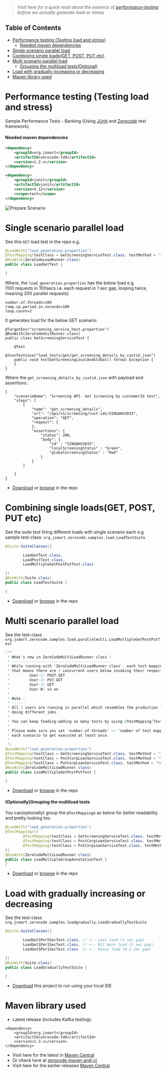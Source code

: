 > _Visit here for a quick read about the essence of [performance-testing](https://github.com/authorjapps/zerocode/wiki/Load-or-Performance-Testing-(IDE-based)#in-essence-the-performance-testing-is-all-about-) before we actually generate load or stress_

## Table of Contents
* [Performance testing (Testing load and stress)](#performance-testing-testing-load-and-stress)
    * [Needed maven dependencies](#needed-maven-dependencies)
* [Single scenario parallel load](#single-scenario-parallel-load)
* [Combining single loads(GET, POST, PUT etc)](#combining-single-loadsget-post-put-etc)
* [Multi scenario parallel load](#multi-scenario-parallel-load)
    * [Grouping the multiload tests(Optional)](#optionallygrouping-the-multiload-tests)
* [Load with gradually increasing or decreasing](#load-with-gradually-increasing-or-decreasing)
* [Maven library used](#maven-library-used)

# Performance testing (Testing load and stress)

Sample Performance Tests - Banking (Using [JUnit](https://github.com/junit-team/junit4) and [Zerocode](https://github.com/authorjapps/zerocode) test framework)

#### Needed maven dependencies
```xml
<dependency>
    <groupId>org.jsmart</groupId>
    <artifactId>zerocode-tdd</artifactId>
    <version>1.2.x</version> 
</dependency>
```
```xml
<dependency>
    <groupId>junit</groupId>
    <artifactId>junit</artifactId>
    <version>4.12</version>
    <scope>test</scope>
</dependency>
```

![Prepare Scenario](help_images/load_tests_L.png)

Single scenario parallel load
===
See this `GET` load test in the repo e.g.
```java
@LoadWith("load_generation.properties")
@TestMapping(testClass = GetScreeningServiceTest.class, testMethod = "testGetScreeningLocalAndGlobal")
@RunWith(ZeroCodeLoadRunner.class)
public class LoadGetTest {

}
```
Where, the `load_generation.properties` has the below load e.g. </br>
(100 requests in 100secs i.e. each request in 1 sec gap, looping twice, meaning 200 parallel requests)
```properties
number.of.threads=100
ramp.up.period.in.seconds=100
loop.count=2
```

It generates load for the below GET scenario:
```
@TargetEnv("screening_service_host.properties")
@RunWith(ZeroCodeUnitRunner.class)
public class GetScreeningServiceTest {

    @Test
    @JsonTestCase("load_tests/get/get_screening_details_by_custid.json")
    public void testGetScreeningLocalAndGlobal() throws Exception {
    }
}
```

Where the `get_screening_details_by_custid.json` with payload and assertions :
```
{
    "scenarioName": "Screening API- Get Screening by customerId test",
    "steps": [
        {
            "name": "get_screening_details",
            "url": "/api/v1/screening/cust-ids/SINGAHV3033",
            "operation": "GET",
            "request": {
            },
            "assertions": {
                "status": 200,
                "body": {
                    "id" : "SINGAHV3033",
                    "localScreeningStatus" : "Green",
                    "globalScreeningStatus" : "Red"
                }
            }
        }

    ]
}
```
+ [Download](https://github.com/authorjapps/performance-tests/archive/master.zip) or [browse](https://github.com/authorjapps/performance-tests) in the repo

Combining single loads(GET, POST, PUT etc)
===
See the suite test firing different loads with single scenario each 
e.g.
sample test-class: `org.jsmart.zerocode.samples.load.LoadTestSuite`

```java
@Suite.SuiteClasses({

        LoadGetTest.class,
        LoadPostTest.class,
        LoadMultipleGetPostPutTest.class

})
@RunWith(Suite.class)
public class LoadTestSuite {

}
```
+ [Download](https://github.com/authorjapps/performance-tests/archive/master.zip) or [browse](https://github.com/authorjapps/performance-tests) in the repo

Multi scenario parallel load
===
See the test-class `org.jsmart.zerocode.samples.load.parallelmulti.LoadMultipleGetPostPutTest`
```java
/**
 * What's new in ZeroCodeMultiLoadRunner.class ?
 * ---------------------------------------------
 * While running with "ZeroCodeMultiLoadRunner.class", each test mapping here is equivalent to one user,
 * that means there are 3 concurrent users below invoking their respective user operations as:
 *         User-1) POST,GET
 *         User-2) PUT,GET
 *         User-3) GET
 *         User-N) so on
 *
 * Note :
 * ------
 * All 3 users are running in parallel which resembles the production like scenario where each user
 * doing different jobs.
 *
 * You can keep feeding/adding as many tests by using @TestMapping(TestClassName.class, "testMethodName")
 *
 * Please make sure you set "number.of.threads" >= "number of test mappings(= 3 here)" giving chance for
 * each scenario to get executed at least once.
 *
 */
@LoadWith("load_generation.properties")
@TestMapping(testClass = GetScreeningServiceTest.class, testMethod = "testGetScreeningLocalAndGlobal")
@TestMapping(testClass = PostCorpLoanServiceTest.class, testMethod = "testPostNewLoan_crudOperations")
@TestMapping(testClass = PutCorpLoanServiceTest.class, testMethod = "testPutAmendExistingLoan")
@RunWith(ZeroCodeMultiLoadRunner.class)
public class LoadMultipleGetPostPutTest {

}
```
+ [Download](https://github.com/authorjapps/performance-tests/archive/master.zip) or [browse](https://github.com/authorjapps/performance-tests) in the repo

#### (Optionally)Grouping the multiload tests
You can(optionally) group the `@TestMapping`s as below for better readability and pretty looking too.
```java
@LoadWith("load_generation.properties")
@TestMappings({
        @TestMapping(testClass = GetScreeningServiceTest.class, testMethod = "testGetScreeningLocalAndGlobal"),
        @TestMapping(testClass = PostCorpLoanServiceTest.class, testMethod = "testPostNewLoan_crudOperations"),
        @TestMapping(testClass = PutCorpLoanServiceTest.class, testMethod = "testPutAmendExistingLoan")
})
@RunWith(ZeroCodeMultiLoadRunner.class)
public class LoadMultipleGroupAnnotationTest {
}
```
+ [Download](https://github.com/authorjapps/performance-tests/archive/master.zip) or [browse](https://github.com/authorjapps/performance-tests) in the repo

Load with gradually increasing or decreasing
===

See the test-class `org.jsmart.zerocode.samples.loadgradually.LoadGraduallyTestSuite`
```java
@Suite.SuiteClasses({

        LoadGet1Per5SecTest.class, // <-- Less load (5 sec gap)
        LoadGet1Per1SecTest.class, // <-- Bit more load (1 sec gap)
        LoadGet5Per1SecTest.class  // <-- Heavy load (0.2 sec gap)

})
@RunWith(Suite.class)
public class LoadGraduallyTestSuite {

}
```
+ [Download](https://github.com/authorjapps/performance-tests/archive/master.zip) this project to run using your local IDE

Maven library used
===
+ Latest release (includes Kafka testing):
```
<dependency>
    <groupId>org.jsmart</groupId>
    <artifactId>zerocode-tdd</artifactId>
    <version>1.3.x</version> 
</dependency>
```
+ Visit here for the latest in [Maven Central](https://mvnrepository.com/artifact/org.jsmart/zerocode-tdd)
+ Or check here at [zerocode maven-and-ci](https://github.com/authorjapps/zerocode/blob/master/README.md#maven-and-ci-)
+ Visit here for the earlier releases [Maven Central](https://mvnrepository.com/artifact/org.jsmart/zerocode-rest-bdd)

